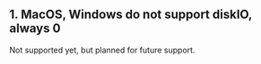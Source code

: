 ## 1. MacOS, Windows do not support diskIO, always 0
Not supported yet, but planned for future support.

